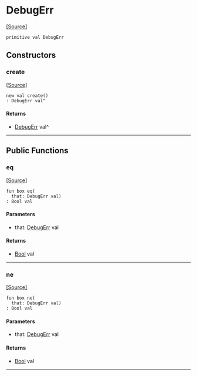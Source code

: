 # DebugErr
<span class="source-link">[[Source]](src/debug/debug.md#L20)</span>
```pony
primitive val DebugErr
```

## Constructors

### create
<span class="source-link">[[Source]](src/debug/debug.md#L20)</span>


```pony
new val create()
: DebugErr val^
```

#### Returns

* [DebugErr](debug-DebugErr.md) val^

---

## Public Functions

### eq
<span class="source-link">[[Source]](src/debug/debug.md#L22)</span>


```pony
fun box eq(
  that: DebugErr val)
: Bool val
```
#### Parameters

*   that: [DebugErr](debug-DebugErr.md) val

#### Returns

* [Bool](builtin-Bool.md) val

---

### ne
<span class="source-link">[[Source]](src/debug/debug.md#L22)</span>


```pony
fun box ne(
  that: DebugErr val)
: Bool val
```
#### Parameters

*   that: [DebugErr](debug-DebugErr.md) val

#### Returns

* [Bool](builtin-Bool.md) val

---

